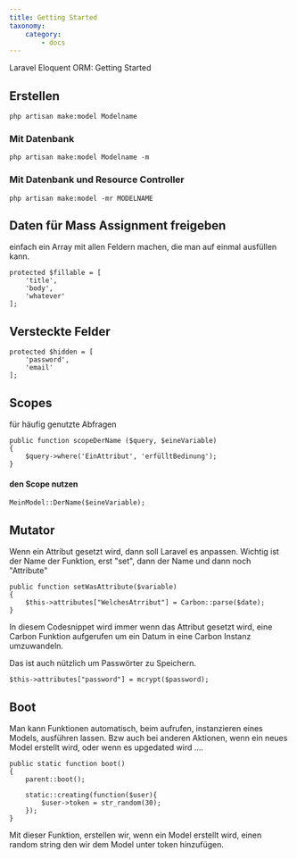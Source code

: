 ```yaml
---
title: Getting Started
taxonomy:
    category:
        - docs
---
```


Laravel Eloquent ORM: Getting Started


## Erstellen

	php artisan make:model Modelname

### Mit Datenbank

```
php artisan make:model Modelname -m
```

### Mit Datenbank und Resource Controller

```
php artisan make:model -mr MODELNAME
```

## Daten für Mass Assignment freigeben
einfach ein Array mit allen Feldern machen, die man auf einmal ausfüllen kann.

	protected $fillable = [
        'title', 
        'body',
        'whatever'
    ];

## Versteckte Felder

	protected $hidden = [
        'password', 
        'email'
    ];
    


## Scopes
für häufig genutzte Abfragen

    public function scopeDerName ($query, $eineVariable)
    {
        $query->where('EinAttribut', 'erfülltBedinung');
    }

#### den Scope nutzen

	MeinModel::DerName($eineVariable);
    

## Mutator
Wenn ein Attribut gesetzt wird, dann soll Laravel es anpassen. Wichtig ist der Name der Funktion, erst "set", dann der Name und dann noch "Attribute"

    public function setWasAttribute($variable)
    {
        $this->attributes["WelchesAtrribut"] = Carbon::parse($date);
    }

In diesem Codesnippet wird immer wenn das Attribut gesetzt wird, eine Carbon Funktion aufgerufen um ein Datum in eine Carbon Instanz umzuwandeln.

Das ist auch nützlich um Passwörter zu Speichern.


	$this->attributes["password"] = mcrypt($password);


## Boot

Man kann Funktionen automatisch, beim aufrufen, instanzieren eines Models, ausführen lassen. Bzw auch bei anderen Aktionen, wenn ein neues Model erstellt wird, oder wenn es upgedated wird ....

    public static function boot()
    {
        parent::boot();

        static::creating(function($user){
            $user->token = str_random(30);
        });
    }
    
    
Mit dieser Funktion, erstellen wir, wenn ein Model erstellt wird, einen random string den wir dem Model unter token hinzufügen.